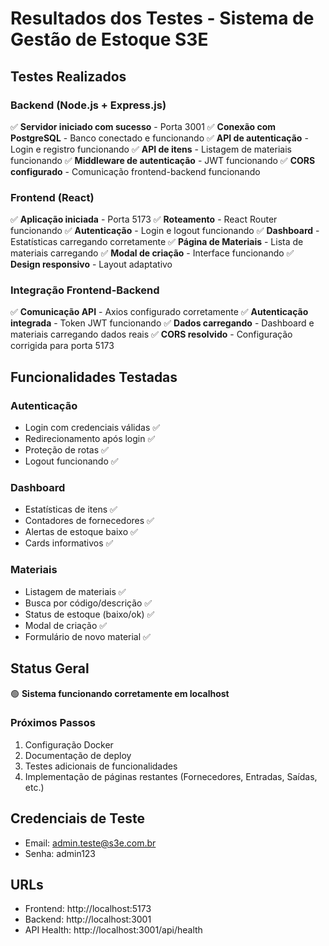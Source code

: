 # Resultados dos Testes - Sistema de Gestão de Estoque S3E

## Testes Realizados

### Backend (Node.js + Express.js)
✅ **Servidor iniciado com sucesso** - Porta 3001
✅ **Conexão com PostgreSQL** - Banco conectado e funcionando
✅ **API de autenticação** - Login e registro funcionando
✅ **API de itens** - Listagem de materiais funcionando
✅ **Middleware de autenticação** - JWT funcionando
✅ **CORS configurado** - Comunicação frontend-backend funcionando

### Frontend (React)
✅ **Aplicação iniciada** - Porta 5173
✅ **Roteamento** - React Router funcionando
✅ **Autenticação** - Login e logout funcionando
✅ **Dashboard** - Estatísticas carregando corretamente
✅ **Página de Materiais** - Lista de materiais carregando
✅ **Modal de criação** - Interface funcionando
✅ **Design responsivo** - Layout adaptativo

### Integração Frontend-Backend
✅ **Comunicação API** - Axios configurado corretamente
✅ **Autenticação integrada** - Token JWT funcionando
✅ **Dados carregando** - Dashboard e materiais carregando dados reais
✅ **CORS resolvido** - Configuração corrigida para porta 5173

## Funcionalidades Testadas

### Autenticação
- Login com credenciais válidas ✅
- Redirecionamento após login ✅
- Proteção de rotas ✅
- Logout funcionando ✅

### Dashboard
- Estatísticas de itens ✅
- Contadores de fornecedores ✅
- Alertas de estoque baixo ✅
- Cards informativos ✅

### Materiais
- Listagem de materiais ✅
- Busca por código/descrição ✅
- Status de estoque (baixo/ok) ✅
- Modal de criação ✅
- Formulário de novo material ✅

## Status Geral
🟢 **Sistema funcionando corretamente em localhost**

### Próximos Passos
1. Configuração Docker
2. Documentação de deploy
3. Testes adicionais de funcionalidades
4. Implementação de páginas restantes (Fornecedores, Entradas, Saídas, etc.)

## Credenciais de Teste
- Email: admin.teste@s3e.com.br
- Senha: admin123

## URLs
- Frontend: http://localhost:5173
- Backend: http://localhost:3001
- API Health: http://localhost:3001/api/health

